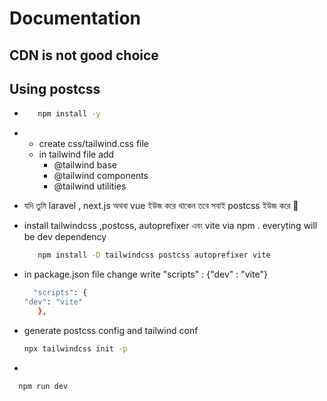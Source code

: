 # Documentation

## CDN is not good choice

## Using postcss

- ```sh
     npm install -y
  ```

- - create css/tailwind.css file
  - in tailwind file add
    - @tailwind base
    - @tailwind components
    - @tailwind utilities

- যদি তুমি laravel , next.js অথবা vue ইউজ করে থাকেন তবে সবাই postcss ইউজ করে 🚀
- install tailwindcss ,postcss, autoprefixer এবং vite via npm . everyting will be dev dependency
  ```sh
     npm install -D tailwindcss postcss autoprefixer vite
  ```
- in package.json file change write "scripts" : {"dev" : "vite"}

  ```sh
    "scripts": {
  "dev": "vite"
     },
  ```

- generate postcss config and tailwind conf

  ```sh
  npx tailwindcss init -p
  ```

-

```sh
  npm run dev
```




